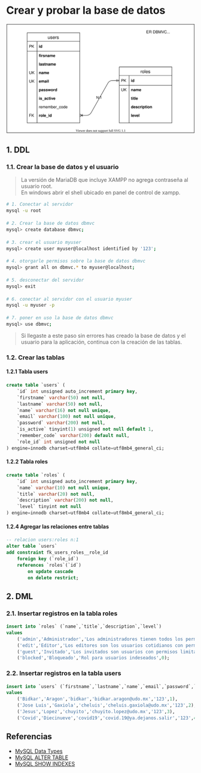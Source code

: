 # Crear y probar la base de datos

![Modelo Entidad-Relacion](images/er-dbmvc.svg)

## 1. DDL

### 1.1. Crear la base de datos y el usuario

> La versión de MariaDB que incluye XAMPP no agrega contraseña al usuario root.<br>En windows abrir el shell ubicado en panel de control de xampp.

```sh
# 1. Conectar al servidor
mysql -u root

# 2. Crear la base de datos dbmvc
mysql> create database dbmvc;

# 3. crear el usuario myuser
mysql> create user myuser@localhost identified by '123';

# 4. otorgarle permisos sobre la base de datos dbmvc
mysql> grant all on dbmvc.* to myuser@localhost;

# 5. desconectar del servidor
mysql> exit

# 6. conectar al servidor con el usuario myuser
mysql -u myuser -p

# 7. poner en uso la base de datos dbmvc
mysql> use dbmvc;
```

> Si llegaste a este paso sin errores has creado la base de datos y el usuario para la aplicación, continua con la creación de las tablas.

### 1.2. Crear las tablas

#### 1.2.1 Tabla users

```sql
create table `users` (
    `id` int unsigned auto_increment primary key,
    `firstname` varchar(50) not null,
    `lastname` varchar(50) not null,
    `name` varchar(16) not null unique,
    `email` varchar(100) not null unique,
    `password` varchar(200) not null,
    `is_active` tinyint(1) unsigned not null default 1,
    `remember_code` varchar(200) default null,
    `role_id` int unsigned not null
) engine=innodb charset=utf8mb4 collate=utf8mb4_general_ci;
```

#### 1.2.2 Tabla roles

```sql
create table `roles` (
    `id` int unsigned auto_increment primary key,
    `name` varchar(10) not null unique,
    `title` varchar(20) not null,
    `description` varchar(200) not null,
    `level` tinyint not null
) engine=innodb charset=utf8mb4 collate=utf8mb4_general_ci;
```

#### 1.2.4 Agregar las relaciones entre tablas

```sql
-- relacion users:roles n:1
alter table `users`
add constraint fk_users_roles__role_id
    foreign key (`role_id`)
    references `roles`(`id`)
        on update cascade
        on delete restrict;
```

## 2. DML

### 2.1. Insertar registros en la tabla roles

```sql
insert into `roles` (`name`,`title`,`description`,`level`)
values
    ('admin','Administrador','Los administradores tienen todos los permisos',1),
    ('edit','Editor','Los editores son los usuarios cotidianos con permisos para guardar información',2),
    ('guest','Invitado','Los invitados son usuarios con permisos limitados',3),
    ('blocked','Bloqueado','Rol para usuarios indeseados',0);
```

### 2.2. Insertar registros en la tabla users

```sql
insert into `users` (`firstname`,`lastname`,`name`,`email`,`password`,`role_id`)
values
    ('Bidkar','Aragon','bidkar','bidkar.aragon@udo.mx','123',1),
    ('Jose Luis','Gaxiola','cheluis','cheluis.gaxiola@udo.mx','123',2),
    ('Jesus','Lopez','chuyito','chuyito.lopez@udo.mx','123',3),
    ('Covid','Diecinueve','covid19','covid.19@ya.dejanos.salir','123',4);
```

## Referencias

-   [MySQL Data Types](https://www.mysqltutorial.org/mysql-data-types.aspx)
-   [MySQL ALTER TABLE](https://dev.mysql.com/doc/refman/8.0/en/alter-table.html)
-   [MySQL SHOW INDEXES](https://www.mysqltutorial.org/mysql-index/mysql-show-indexes/)
